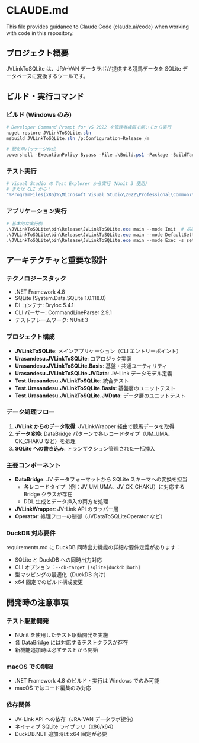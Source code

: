# CLAUDE.md

This file provides guidance to Claude Code (claude.ai/code) when working with code in this repository.

## プロジェクト概要

JVLinkToSQLite は、JRA-VAN データラボが提供する競馬データを SQLite データベースに変換するツールです。

## ビルド・実行コマンド

### ビルド (Windows のみ)
```powershell
# Developer Command Prompt for VS 2022 を管理者権限で開いてから実行
nuget restore JVLinkToSQLite.sln
msbuild JVLinkToSQLite.sln /p:Configuration=Release /m

# 配布用パッケージ作成
powershell -ExecutionPolicy Bypass -File .\Build.ps1 -Package -BuildTarget Rebuild
```

### テスト実行
```powershell
# Visual Studio の Test Explorer から実行（NUnit 3 使用）
# または CLI から：
"%ProgramFiles(x86)%\Microsoft Visual Studio\2022\Professional\Common7\IDE\Extensions\TestPlatform\vstest.console.exe" .\Test.Urasandesu.JVLinkToSQLite\bin\Release\Test.Urasandesu.JVLinkToSQLite.dll
```

### アプリケーション実行
```powershell
# 基本的な実行例
.\JVLinkToSQLite\bin\Release\JVLinkToSQLite.exe main --mode Init  # 初期化（GUI）
.\JVLinkToSQLite\bin\Release\JVLinkToSQLite.exe main --mode DefaultSetting -s setting.xml  # 設定ファイル生成
.\JVLinkToSQLite\bin\Release\JVLinkToSQLite.exe main --mode Exec -s setting.xml -d .\race.db -t 100  # データ変換実行
```

## アーキテクチャと重要な設計

### テクノロジースタック
- .NET Framework 4.8
- SQLite (System.Data.SQLite 1.0.118.0)
- DI コンテナ: DryIoc 5.4.1
- CLI パーサー: CommandLineParser 2.9.1
- テストフレームワーク: NUnit 3

### プロジェクト構成
- **JVLinkToSQLite**: メインアプリケーション（CLI エントリーポイント）
- **Urasandesu.JVLinkToSQLite**: コアロジック実装
- **Urasandesu.JVLinkToSQLite.Basis**: 基盤・共通ユーティリティ
- **Urasandesu.JVLinkToSQLite.JVData**: JV-Link データモデル定義
- **Test.Urasandesu.JVLinkToSQLite**: 統合テスト
- **Test.Urasandesu.JVLinkToSQLite.Basis**: 基盤層のユニットテスト
- **Test.Urasandesu.JVLinkToSQLite.JVData**: データ層のユニットテスト

### データ処理フロー
1. **JVLink からのデータ取得**: JVLinkWrapper 経由で競馬データを取得
2. **データ変換**: DataBridge パターンで各レコードタイプ（UM_UMA、CK_CHAKU など）を処理
3. **SQLite への書き込み**: トランザクション管理された一括挿入

### 主要コンポーネント
- **DataBridge**: JV データフォーマットから SQLite スキーマへの変換を担当
  - 各レコードタイプ（例：JV_UM_UMA、JV_CK_CHAKU）に対応する Bridge クラスが存在
  - DDL 生成とデータ挿入の両方を処理
- **JVLinkWrapper**: JV-Link API のラッパー層
- **Operator**: 処理フローの制御（JVDataToSQLiteOperator など）

### DuckDB 対応要件
requirements.md に DuckDB 同時出力機能の詳細な要件定義があります：
- SQLite と DuckDB への同時出力対応
- CLI オプション：`--db-target [sqlite|duckdb|both]`
- 型マッピングの最適化（DuckDB 向け）
- x64 固定でのビルド構成変更

## 開発時の注意事項

### テスト駆動開発
- NUnit を使用したテスト駆動開発を実施
- 各 DataBridge には対応するテストクラスが存在
- 新機能追加時は必ずテストから開始

### macOS での制限
- .NET Framework 4.8 のビルド・実行は Windows でのみ可能
- macOS ではコード編集のみ対応

### 依存関係
- JV-Link API への依存（JRA-VAN データラボ提供）
- ネイティブ SQLite ライブラリ（x86/x64）
- DuckDB.NET 追加時は x64 固定が必要